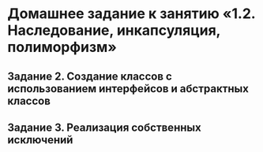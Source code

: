 # Домашнее задание к занятию «1.2. Наследование, инкапсуляция, полиморфизм»   

## Задание 2. Создание классов с использованием интерфейсов и абстрактных классов  

## Задание 3. Реализация собственных исключений  
